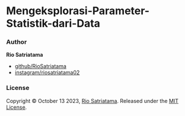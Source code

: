 # Mengeksplorasi-Parameter-Statistik-dari-Data

### Author

**Rio Satriatama**

* [github/RioSatriatama](https://github.com/RioSatriatama)
* [instagram/riosatriatama02](https://www.instagram.com/riosatriatama02)

### License

Copyright © October 13 2023, [Rio Satriatama](https://github.com/RioSatriatama).
Released under the [MIT License](LICENSE).
